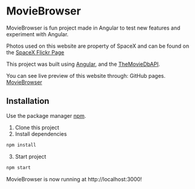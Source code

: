 
# MovieBrowser

MovieBrowser is fun project made in Angular to test new features and experiment with Angular. 

Photos used on this website are property of SpaceX and can be found on the [SpaceX Flickr Page](https://www.flickr.com/photos/spacex/)

This project was built using [Angular](https://angular.io/), and the [TheMovieDbAPI](https://developers.themoviedb.org/3).

You can see live preview of this website through:
GitHub pages. [MovieBrowser](https://patrykwojcieszak.github.io/MovieBrowser/home)

## Installation

Use the package manager [npm](https://www.npmjs.com/).

1. Clone this project
2. Install dependencies
```bash
npm install
```

3. Start project
```bash
npm start
```

MovieBrowser is now running at http://localhost:3000!
